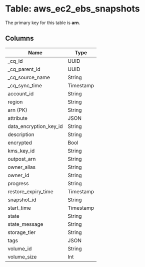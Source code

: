 # Table: aws_ec2_ebs_snapshots



The primary key for this table is **arn**.


## Columns
| Name          | Type          |
| ------------- | ------------- |
|_cq_id|UUID|
|_cq_parent_id|UUID|
|_cq_source_name|String|
|_cq_sync_time|Timestamp|
|account_id|String|
|region|String|
|arn (PK)|String|
|attribute|JSON|
|data_encryption_key_id|String|
|description|String|
|encrypted|Bool|
|kms_key_id|String|
|outpost_arn|String|
|owner_alias|String|
|owner_id|String|
|progress|String|
|restore_expiry_time|Timestamp|
|snapshot_id|String|
|start_time|Timestamp|
|state|String|
|state_message|String|
|storage_tier|String|
|tags|JSON|
|volume_id|String|
|volume_size|Int|